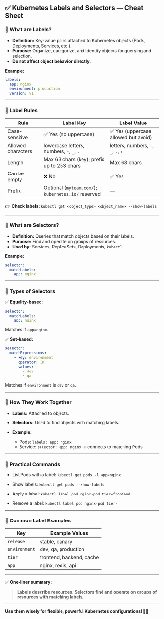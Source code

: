 ## ✅ Kubernetes Labels and Selectors — Cheat Sheet

### 📌 **What are Labels?**

* **Definition:** Key-value pairs attached to Kubernetes objects (Pods, Deployments, Services, etc.).
* **Purpose:** Organize, categorize, and identify objects for querying and selection.
* **Do not affect object behavior directly.**

**Example:**

```yaml
labels:
  app: nginx
  environment: production
  version: v1
```

---

### 📌 **Label Rules**

| Rule               | Label Key                                           | Label Value                          |
| ------------------ | --------------------------------------------------- | ------------------------------------ |
| Case-sensitive     | ✅ Yes (no uppercase)                                | ✅ Yes (uppercase allowed but avoid)  |
| Allowed characters | lowercase letters, numbers, `-`, `_`, `.`           | letters, numbers, `-`, `_`, `.`, `:` |
| Length             | Max 63 chars (key); prefix up to 253 chars          | Max 63 chars                         |
| Can be empty       | ❌ No                                                | ✅ Yes                                |
| Prefix             | Optional (`myteam.com/`); `kubernetes.io/` reserved | —                                    |

👉 **Check labels:**
`kubectl get <object_type> <object_name> --show-labels`

---

### 📌 **What are Selectors?**

* **Definition:** Queries that match objects based on their labels.
* **Purpose:** Find and operate on groups of resources.
* **Used by:** Services, ReplicaSets, Deployments, `kubectl`.

**Example:**

```yaml
selector:
  matchLabels:
    app: nginx
```

---

### 📌 **Types of Selectors**

✅ **Equality-based:**

```yaml
selector:
  matchLabels:
    app: nginx
```

Matches if `app=nginx`.

✅ **Set-based:**

```yaml
selector:
  matchExpressions:
    - key: environment
      operator: In
      values:
        - dev
        - qa
```

Matches if `environment` is `dev` or `qa`.

---

### 📌 **How They Work Together**

* **Labels:** Attached to objects.
* **Selectors:** Used to find objects with matching labels.
* **Example:**

  * Pods: `labels: app: nginx`
  * Service: `selector: app: nginx` → connects to matching Pods.

---

### 📌 **Practical Commands**

* List Pods with a label:
  `kubectl get pods -l app=nginx`

* Show labels:
  `kubectl get pods --show-labels`

* Apply a label:
  `kubectl label pod nginx-pod tier=frontend`

* Remove a label:
  `kubectl label pod nginx-pod tier-`

---

### 📌 **Common Label Examples**

| Key           | Example Values           |
| ------------- | ------------------------ |
| `release`     | stable, canary           |
| `environment` | dev, qa, production      |
| `tier`        | frontend, backend, cache |
| `app`         | nginx, redis, api        |

---

✅ **One-liner summary:**

> **Labels describe resources. Selectors find and operate on groups of resources with matching labels.**

---

**Use them wisely for flexible, powerful Kubernetes configurations! 🚀✨**
